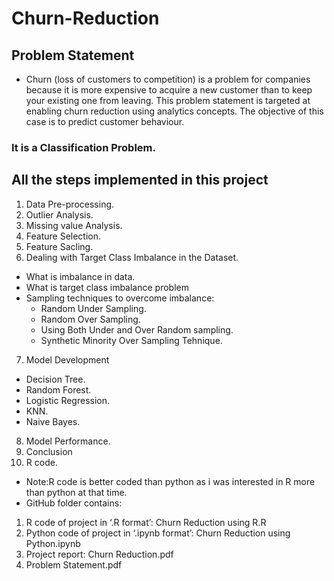 # Churn-Reduction
## Problem Statement 
 
-  Churn (loss of customers to competition) is a problem for companies because it is more expensive to acquire a new customer than to keep your existing one from leaving. This problem statement is targeted at enabling churn reduction using analytics concepts. The objective of this case is to predict customer behaviour. 
### It is a Classification Problem.
## All the steps implemented in this project
1. Data Pre-processing.
2. Outlier Analysis.
3. Missing value Analysis.
4. Feature Selection.
5. Feature Sacling.
6. Dealing with Target Class Imbalance in the Dataset.
  - What is imbalance in data.
  - What is target class imbalance problem
  - Sampling techniques to overcome imbalance:
    - Random Under Sampling.
    - Random Over Sampling.
    - Using Both Under and Over Random sampling.
    - Synthetic Minority Over Sampling Tehnique.
7. Model Development
- Decision Tree.
- Random Forest.
- Logistic Regression.
- KNN.
- Naive Bayes.
8. Model Performance.
9. Conclusion
10. R code.

-  Note:R code is better coded than python as i was interested in R more than python at that time. 
-  GitHub folder contains: 
1. R code of project in ‘.R format’: Churn Reduction using R.R 
2. Python code of project in ‘.ipynb format’: Churn Reduction using Python.ipynb 
3. Project report: Churn Reduction.pdf 
4. Problem Statement.pdf 
